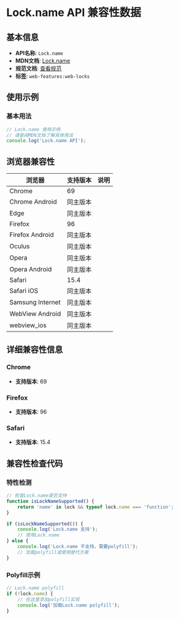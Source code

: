 # Lock.name API 兼容性数据

## 基本信息

- **API名称**: `Lock.name`
- **MDN文档**: [Lock.name](https://developer.mozilla.org/docs/Web/API/Lock/name)
- **规范文档**: [查看规范](https://w3c.github.io/web-locks/#dom-lock-name)
- **标签**: `web-features:web-locks`

## 使用示例

### 基本用法

```javascript
// Lock.name 使用示例
// 请查阅MDN文档了解具体用法
console.log('Lock.name API');
```

## 浏览器兼容性

| 浏览器 | 支持版本 | 说明 |
|--------|----------|------|
| Chrome | 69 |  |
| Chrome Android | 同主版本 |  |
| Edge | 同主版本 |  |
| Firefox | 96 |  |
| Firefox Android | 同主版本 |  |
| Oculus | 同主版本 |  |
| Opera | 同主版本 |  |
| Opera Android | 同主版本 |  |
| Safari | 15.4 |  |
| Safari iOS | 同主版本 |  |
| Samsung Internet | 同主版本 |  |
| WebView Android | 同主版本 |  |
| webview_ios | 同主版本 |  |

## 详细兼容性信息

### Chrome

- **支持版本**: 69

### Firefox

- **支持版本**: 96

### Safari

- **支持版本**: 15.4

## 兼容性检查代码

### 特性检测

```javascript
// 检查Lock.name是否支持
function isLockNameSupported() {
    return 'name' in lock && typeof lock.name === 'function';
}

if (isLockNameSupported()) {
    console.log('Lock.name 支持');
    // 使用Lock.name
} else {
    console.log('Lock.name 不支持，需要polyfill');
    // 加载polyfill或使用替代方案
}
```

### Polyfill示例

```javascript
// Lock.name polyfill
if (!lock.name) {
    // 在这里添加polyfill实现
    console.log('加载Lock.name polyfill');
}
```

